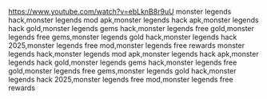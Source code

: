 https://www.youtube.com/watch?v=ebLknB8r9uU
monster legends hack,monster legends mod apk,monster legends hack apk,monster legends hack gold,monster legends gems hack,monster legends free gold,monster legends free gems,monster legends gold hack,monster legends hack 2025,monster legends free mod,monster legends free rewards
monster legends hack,monster legends mod apk,monster legends hack apk,monster legends hack gold,monster legends gems hack,monster legends free gold,monster legends free gems,monster legends gold hack,monster legends hack 2025,monster legends free mod,monster legends free rewards


